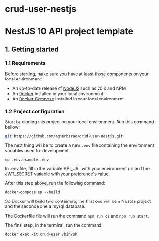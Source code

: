 # crud-user-nestjs
# NestJS 10 API project template

## 1. Getting started

### 1.1 Requirements

Before starting, make sure you have at least those components on your local environment:

- An up-to-date release of [NodeJS](https://nodejs.org/) such as 20.x and NPM
- An [Docker](https://www.docker.com/) installed in your local environment
- An [Docker Compose](https://docs.docker.com/compose/) installed in your local environment

### 1.2 Project configuration

Start by cloning this project on your local environment. Run this command bellow:

``` sh
git https://github.com/agnerbzrao/crud-user-nestjs.git
```

The next thing will be to create a new `.env` file containing the environment variables used for development.

```
cp .env.example .env
```

In .env file, fill in the variable API_URL with your environment url and the JWT_SECRET variable with your preference's value.

After this step above, run the following command:

```
docker-compose up --build
```

So Docker will build two containers, the first one will be a NestJs project and the seconde one a mysql database.

The Dockerfile file will run the command ``npm run ci`` and ``npm run start``.

The final step, in the terminal, run the command:

```
docker exec -it crud-user /bin/sh

```
